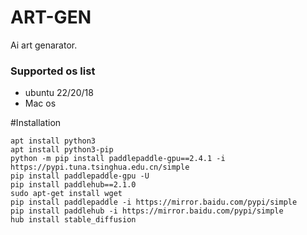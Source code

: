 # ART-GEN
Ai art genarator.

### Supported os list
* ubuntu 22/20/18
* Mac os



#Installation

 ```shell
apt install python3
apt install python3-pip
python -m pip install paddlepaddle-gpu==2.4.1 -i https://pypi.tuna.tsinghua.edu.cn/simple
pip install paddlepaddle-gpu -U
pip install paddlehub==2.1.0
sudo apt-get install wget
pip install paddlepaddle -i https://mirror.baidu.com/pypi/simple
pip install paddlehub -i https://mirror.baidu.com/pypi/simple
hub install stable_diffusion
 ```
